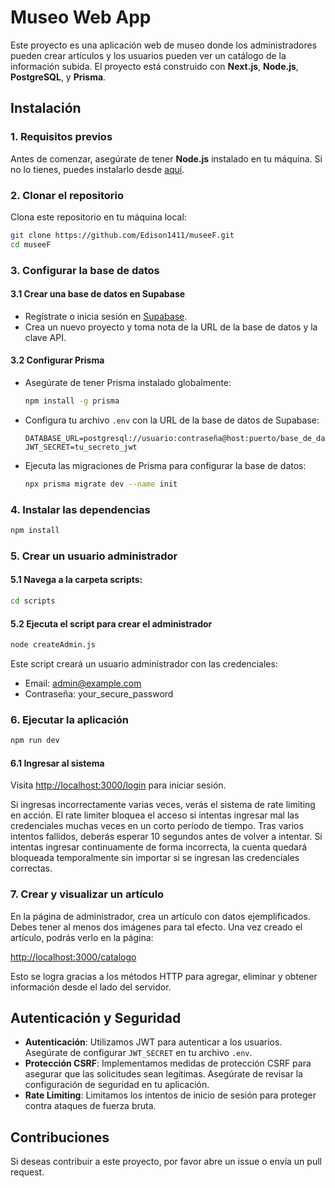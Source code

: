 # Museo Web App

Este proyecto es una aplicación web de museo donde los administradores pueden crear artículos y los usuarios pueden ver un catálogo de la información subida. El proyecto está construido con **Next.js**, **Node.js**, **PostgreSQL**, y **Prisma**.

## Instalación

### 1. Requisitos previos

Antes de comenzar, asegúrate de tener **Node.js** instalado en tu máquina. Si no lo tienes, puedes instalarlo desde [aquí](https://nodejs.org/).

### 2. Clonar el repositorio

Clona este repositorio en tu máquina local:

```bash
git clone https://github.com/Edison1411/museeF.git
cd museeF
```

### 3. Configurar la base de datos

#### 3.1 Crear una base de datos en Supabase

- Regístrate o inicia sesión en [Supabase](https://supabase.io/).
- Crea un nuevo proyecto y toma nota de la URL de la base de datos y la clave API.

#### 3.2 Configurar Prisma

- Asegúrate de tener Prisma instalado globalmente:

  ```bash
  npm install -g prisma
  ```

- Configura tu archivo `.env` con la URL de la base de datos de Supabase:

  ```plaintext
  DATABASE_URL=postgresql://usuario:contraseña@host:puerto/base_de_datos
  JWT_SECRET=tu_secreto_jwt
  ```

- Ejecuta las migraciones de Prisma para configurar la base de datos:

  ```bash
  npx prisma migrate dev --name init
  ```

### 4. Instalar las dependencias

```bash
npm install
```

### 5. Crear un usuario administrador

#### 5.1 Navega a la carpeta scripts:

```bash
cd scripts
```

#### 5.2 Ejecuta el script para crear el administrador

```bash
node createAdmin.js
```

Este script creará un usuario administrador con las credenciales:

- Email: admin@example.com
- Contraseña: your_secure_password

### 6. Ejecutar la aplicación

```bash
npm run dev
```

#### 6.1 Ingresar al sistema

Visita [http://localhost:3000/login](http://localhost:3000/login) para iniciar sesión.

Si ingresas incorrectamente varias veces, verás el sistema de rate limiting en acción. El rate limiter bloquea el acceso si intentas ingresar mal las credenciales muchas veces en un corto período de tiempo. Tras varios intentos fallidos, deberás esperar 10 segundos antes de volver a intentar. Si intentas ingresar continuamente de forma incorrecta, la cuenta quedará bloqueada temporalmente sin importar si se ingresan las credenciales correctas.

### 7. Crear y visualizar un artículo

En la página de administrador, crea un artículo con datos ejemplificados. Debes tener al menos dos imágenes para tal efecto. Una vez creado el artículo, podrás verlo en la página:

[http://localhost:3000/catalogo](http://localhost:3000/catalogo)

Esto se logra gracias a los métodos HTTP para agregar, eliminar y obtener información desde el lado del servidor.

## Autenticación y Seguridad

- **Autenticación**: Utilizamos JWT para autenticar a los usuarios. Asegúrate de configurar `JWT_SECRET` en tu archivo `.env`.
- **Protección CSRF**: Implementamos medidas de protección CSRF para asegurar que las solicitudes sean legítimas. Asegúrate de revisar la configuración de seguridad en tu aplicación.
- **Rate Limiting**: Limitamos los intentos de inicio de sesión para proteger contra ataques de fuerza bruta.

## Contribuciones

Si deseas contribuir a este proyecto, por favor abre un issue o envía un pull request.
